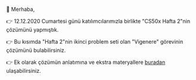 🚀 Merhaba, 

👉  12.12.2020 Cumartesi günü katılımcılarımızla birlikte "CS50x Hafta 2"nin çözümünü yapmıştık. 

👉 Bu kısımda "Hafta 2"nin ikinci problem seti olan "Vigenere" görevinin çözümünü bulabilirsiniz.

👉 Ek olarak çözümün anlatımına ve ekstra materyallere [buradan](https://youtu.be/FF5tIEkr8Ts) ulaşabilirsiniz.

